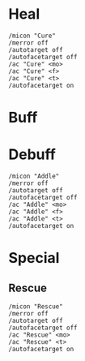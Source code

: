 # Heal

```text
/micon "Cure" 
/merror off
/autotarget off
/autofacetarget off
/ac "Cure" <mo>
/ac "Cure" <f>
/ac "Cure" <t>
/autofacetarget on
```

# Buff

# Debuff
```text
/micon "Addle"
/merror off
/autotarget off
/autofacetarget off
/ac "Addle" <mo>
/ac "Addle" <f>
/ac "Addle" <t>
/autofacetarget on
```
# Special

## Rescue
```text
/micon "Rescue"
/merror off
/autotarget off
/autofacetarget off
/ac "Rescue" <mo>
/ac "Rescue" <t>
/autofacetarget on
```

